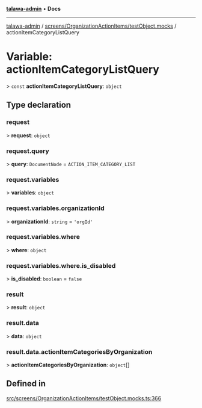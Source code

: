 [**talawa-admin**](../../../../README.md) • **Docs**

***

[talawa-admin](../../../../modules.md) / [screens/OrganizationActionItems/testObject.mocks](../README.md) / actionItemCategoryListQuery

# Variable: actionItemCategoryListQuery

\> `const` **actionItemCategoryListQuery**: `object`

## Type declaration

### request

\> **request**: `object`

### request.query

\> **query**: `DocumentNode` = `ACTION_ITEM_CATEGORY_LIST`

### request.variables

\> **variables**: `object`

### request.variables.organizationId

\> **organizationId**: `string` = `'orgId'`

### request.variables.where

\> **where**: `object`

### request.variables.where.is\_disabled

\> **is\_disabled**: `boolean` = `false`

### result

\> **result**: `object`

### result.data

\> **data**: `object`

### result.data.actionItemCategoriesByOrganization

\> **actionItemCategoriesByOrganization**: `object`[]

## Defined in

[src/screens/OrganizationActionItems/testObject.mocks.ts:366](https://github.com/PalisadoesFoundation/talawa-admin/blob/b465221425f3dcc638f77fbf5f1ccedb8e0dd082/src/screens/OrganizationActionItems/testObject.mocks.ts#L366)
